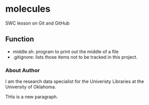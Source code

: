 # molecules
SWC lesson on Git and GitHub 


## Function
* middle.sh: program to print out the middle of a file
* .gitignore: lists those items not to be tracked in this project. 

### About Author
I am the research data specialist for the Univeristy Libraries at the University of Oklahoma. 

THis is a new paragraph. 



